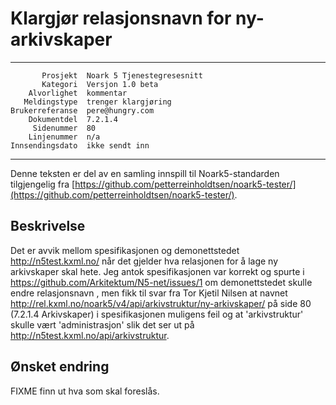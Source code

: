 Klargjør relasjonsnavn for ny-arkivskaper
=========================================

 ------------------  ---------------------------------
           Prosjekt  Noark 5 Tjenestegresesnitt
           Kategori  Versjon 1.0 beta
        Alvorlighet  kommentar
       Meldingstype  trenger klargjøring
    Brukerreferanse  pere@hungry.com
        Dokumentdel  7.2.1.4
         Sidenummer  80
        Linjenummer  n/a
    Innsendingsdato  ikke sendt inn
 ------------------  ---------------------------------

Denne teksten er del av en samling innspill til Noark5-standarden
tilgjengelig fra [https://github.com/petterreinholdtsen/noark5-tester/](https://github.com/petterreinholdtsen/noark5-tester/).

Beskrivelse
-----------

Det er avvik mellom spesifikasjonen og demonettstedet
http://n5test.kxml.no/ når det gjelder hva relasjonen for å lage ny
arkivskaper skal hete.  Jeg antok spesifikasjonen var korrekt og
spurte i https://github.com/Arkitektum/N5-net/issues/1 om
demonettstedet skulle endre relasjonsnavn , men fikk til svar fra Tor
Kjetil Nilsen at navnet
http://rel.kxml.no/noark5/v4/api/arkivstruktur/ny-arkivskaper/ på side
80 (7.2.1.4 Arkivskaper) i spesifikasjonen muligens feil og at
'arkivstruktur' skulle vært 'administrasjon' slik det ser ut på
http://n5test.kxml.no/api/arkivstruktur.

Ønsket endring
--------------

FIXME finn ut hva som skal foreslås.
